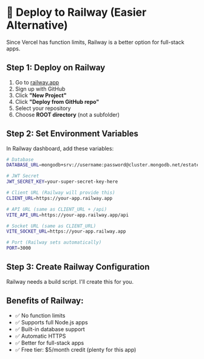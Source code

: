 # 🚀 Deploy to Railway (Easier Alternative)

Since Vercel has function limits, Railway is a better option for full-stack apps.

## Step 1: Deploy on Railway

1. Go to [railway.app](https://railway.app)
2. Sign up with GitHub
3. Click **"New Project"**
4. Click **"Deploy from GitHub repo"**
5. Select your repository
6. Choose **ROOT directory** (not a subfolder)

## Step 2: Set Environment Variables

In Railway dashboard, add these variables:

```bash
# Database
DATABASE_URL=mongodb+srv://username:password@cluster.mongodb.net/estate

# JWT Secret
JWT_SECRET_KEY=your-super-secret-key-here

# Client URL (Railway will provide this)
CLIENT_URL=https://your-app.railway.app

# API URL (same as CLIENT_URL + /api)
VITE_API_URL=https://your-app.railway.app/api

# Socket URL (same as CLIENT_URL)
VITE_SOCKET_URL=https://your-app.railway.app

# Port (Railway sets automatically)
PORT=3000
```

## Step 3: Create Railway Configuration

Railway needs a build script. I'll create this for you.

## Benefits of Railway:
- ✅ No function limits
- ✅ Supports full Node.js apps
- ✅ Built-in database support
- ✅ Automatic HTTPS
- ✅ Better for full-stack apps
- ✅ Free tier: $5/month credit (plenty for this app)
